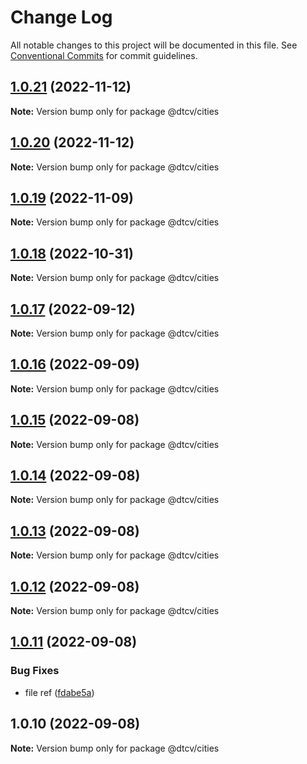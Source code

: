 # Change Log

All notable changes to this project will be documented in this file.
See [Conventional Commits](https://conventionalcommits.org) for commit guidelines.

## [1.0.21](https://github.com/paramountric/digitaltwincityviewer/compare/@dtcv/cities@1.0.20...@dtcv/cities@1.0.21) (2022-11-12)

**Note:** Version bump only for package @dtcv/cities





## [1.0.20](https://github.com/paramountric/digitaltwincityviewer/compare/@dtcv/cities@1.0.19...@dtcv/cities@1.0.20) (2022-11-12)

**Note:** Version bump only for package @dtcv/cities





## [1.0.19](https://github.com/paramountric/digitaltwincityviewer/compare/@dtcv/cities@1.0.18...@dtcv/cities@1.0.19) (2022-11-09)

**Note:** Version bump only for package @dtcv/cities





## [1.0.18](https://github.com/paramountric/digitaltwincityviewer/compare/@dtcv/cities@1.0.17...@dtcv/cities@1.0.18) (2022-10-31)

**Note:** Version bump only for package @dtcv/cities





## [1.0.17](https://github.com/paramountric/digitaltwincityviewer/compare/@dtcv/cities@1.0.16...@dtcv/cities@1.0.17) (2022-09-12)

**Note:** Version bump only for package @dtcv/cities





## [1.0.16](https://github.com/paramountric/digitaltwincityviewer/compare/@dtcv/cities@1.0.15...@dtcv/cities@1.0.16) (2022-09-09)

**Note:** Version bump only for package @dtcv/cities





## [1.0.15](https://github.com/paramountric/digitaltwincityviewer/compare/@dtcv/cities@1.0.14...@dtcv/cities@1.0.15) (2022-09-08)

**Note:** Version bump only for package @dtcv/cities





## [1.0.14](https://github.com/paramountric/digitaltwincityviewer/compare/@dtcv/cities@1.0.13...@dtcv/cities@1.0.14) (2022-09-08)

**Note:** Version bump only for package @dtcv/cities





## [1.0.13](https://github.com/paramountric/digitaltwincityviewer/compare/@dtcv/cities@1.0.12...@dtcv/cities@1.0.13) (2022-09-08)

**Note:** Version bump only for package @dtcv/cities





## [1.0.12](https://github.com/paramountric/digitaltwincityviewer/compare/@dtcv/cities@1.0.11...@dtcv/cities@1.0.12) (2022-09-08)

**Note:** Version bump only for package @dtcv/cities





## [1.0.11](https://github.com/paramountric/digitaltwincityviewer/compare/@dtcv/cities@1.0.10...@dtcv/cities@1.0.11) (2022-09-08)


### Bug Fixes

* file ref ([fdabe5a](https://github.com/paramountric/digitaltwincityviewer/commit/fdabe5a0dceb88fe563d3667424d4ab5ca88a79d))





## 1.0.10 (2022-09-08)

**Note:** Version bump only for package @dtcv/cities
